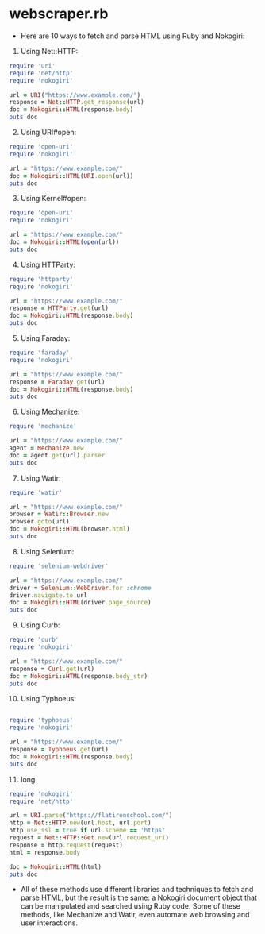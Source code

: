 # webscraper.rb
- Here are 10 ways to fetch and parse HTML using Ruby and Nokogiri:

1. Using Net::HTTP:

```ruby
require 'uri'
require 'net/http'
require 'nokogiri'

url = URI("https://www.example.com/")
response = Net::HTTP.get_response(url)
doc = Nokogiri::HTML(response.body)
puts doc
```
2. Using URI#open:
```ruby
require 'open-uri'
require 'nokogiri'

url = "https://www.example.com/"
doc = Nokogiri::HTML(URI.open(url))
puts doc
```
3. Using Kernel#open:
```ruby
require 'open-uri'
require 'nokogiri'

url = "https://www.example.com/"
doc = Nokogiri::HTML(open(url))
puts doc
```
4. Using HTTParty:

```ruby
require 'httparty'
require 'nokogiri'

url = "https://www.example.com/"
response = HTTParty.get(url)
doc = Nokogiri::HTML(response.body)
puts doc
```

5. Using Faraday:
```ruby
require 'faraday'
require 'nokogiri'

url = "https://www.example.com/"
response = Faraday.get(url)
doc = Nokogiri::HTML(response.body)
puts doc

```
6. Using Mechanize:
```ruby
require 'mechanize'

url = "https://www.example.com/"
agent = Mechanize.new
doc = agent.get(url).parser
puts doc
```
7. Using Watir:
```ruby
require 'watir'

url = "https://www.example.com/"
browser = Watir::Browser.new
browser.goto(url)
doc = Nokogiri::HTML(browser.html)
puts doc
```
8. Using Selenium:
```ruby
require 'selenium-webdriver'

url = "https://www.example.com/"
driver = Selenium::WebDriver.for :chrome
driver.navigate.to url
doc = Nokogiri::HTML(driver.page_source)
puts doc
```
9. Using Curb:
```ruby
require 'curb'
require 'nokogiri'

url = "https://www.example.com/"
response = Curl.get(url)
doc = Nokogiri::HTML(response.body_str)
puts doc
```
10. Using Typhoeus:
```ruby

require 'typhoeus'
require 'nokogiri'

url = "https://www.example.com/"
response = Typhoeus.get(url)
doc = Nokogiri::HTML(response.body)
puts doc
```

11. long
```ruby
require 'nokogiri'
require 'net/http'

url = URI.parse("https://flatironschool.com/")
http = Net::HTTP.new(url.host, url.port)
http.use_ssl = true if url.scheme == 'https'
request = Net::HTTP::Get.new(url.request_uri)
response = http.request(request)
html = response.body

doc = Nokogiri::HTML(html)
puts doc
```


- All of these methods use different libraries and techniques to fetch and parse HTML, but the result is the same: a Nokogiri document object that can be manipulated and searched using Ruby code. Some of these methods, like Mechanize and Watir, even automate web browsing and user interactions.
